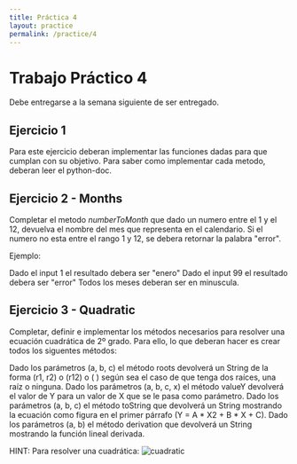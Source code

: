 ```yaml
---
title: Práctica 4
layout: practice
permalink: /practice/4
---
```


# Trabajo Práctico 4

Debe entregarse a la semana siguiente de ser entregado.

## Ejercicio 1

Para este ejercicio deberan implementar las funciones dadas para que cumplan con su objetivo. Para saber como implementar cada metodo, deberan leer el python-doc.

## Ejercicio 2 - Months

Completar el metodo *numberToMonth* que dado un numero entre el 1 y el 12, devuelva el nombre del mes que representa en el calendario. Si el numero no esta entre el rango 1 y 12, se debera retornar la palabra "error".

Ejemplo:

Dado el input 1 el resultado debera ser "enero"
Dado el input 99 el resultado debera ser "error"
Todos los meses deberan ser en minuscula.

## Ejercicio 3 - Quadratic

Completar, definir e implementar los métodos necesarios para resolver una ecuación cuadrática de 2º grado. Para ello, lo que deberan hacer es crear todos los siguentes métodos:

Dado los parámetros (a, b, c) el método roots devolverá un String de la forma (r1, r2) o (r12) o ( ) según sea el caso de que tenga dos raíces, una raíz o ninguna.
Dado los parámetros (a, b, c, x) el método valueY devolverá el valor de Y para un valor de X que se le pasa como parámetro.
Dado los parámetros (a, b, c) el método toString que devolverá un String mostrando la ecuación como figura en el primer párrafo (Y = A * X2 + B * X + C).
Dado los parámetros (a, b) el método derivation que devolverá un String mostrando la función lineal derivada.

HINT: Para resolver una cuadrática:
![cuadratic]({{site.baseurl}}/practice/tp4.png)